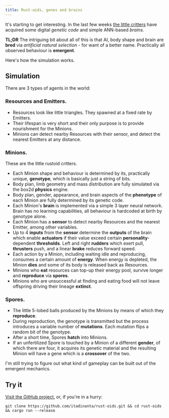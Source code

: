 ```yaml
---
title: Rust-oids, genes and brains
---
```


It's starting to get interesting. In the last few weeks [the little critters](https://github.com/itadinanta/rust-oids) have acquired some digital *genetic code* and simple ANN-based *brains*.

**TL;DR** The intriguing bit about all of this is that AI, body shape and brain are **bred** via *artificial natural selection* - for want of a better name. Practically all observed behaviour is **emergent**.

Here's how the simulation works.

## Simulation

There are 3 types of agents in the world:

### Resources and Emitters.

- Resources look like little triangles. They spawned at a fixed rate by Emitters.
- Their lifespan is very short and their only purpose is to provide nourishment for the Minions.
- Minions can detect nearby Resources with their sensor, and detect the nearest Emitters at any distance.

### Minions. 

These are the little rustoid critters.

- Each Minion shape and behaviour is determined by its, practically unique, **genotype**, which is basically just a string of bits.
- Body plan, limb geometry and mass distribution are fully simulated via the box2d **physics** engine.
- Body plan, gender, appearance, and brain aspects of the **phenotype** of each Minion are fully determined by its genetic code.
- Each Minion's **brain** is implemented via a simple 3 layer neural network. Brain has no learning capabilities, all behaviour is hardcoded at birth by genotype alone.
- Each Minion has a **sensor** to detect nearby Resources and the nearest Emitter, among other variables.
- Up to 4 **inputs** from the **sensor** determine the **outputs** of the brain which enable **actuators** if their value exceed certain **personality**-dependent **thresholds**. Left and right **rudders** which exert pull, **thrusters** push, and a linear **brake** reduces forward speed.
- Each action by a Minion, including waiting idle and reproducing, consumes a certain amount of **energy**. When energy is depleted, the Minion **dies** and some of its body is released back as Resources.
- Minions who **eat** resources can top-up their energy pool, survive longer and **reproduce** via **spores**.
- Minions who are unsuccessful at finding and eating food will not leave offspring driving their lineage **extinct**. 

### Spores.
- The little 5-lobed balls produced by the Minions by means of which they **reproduce**.
- During reproduction, the genotype is transmitted but the process introduces a variable number of **mutations**. Each mutation flips a random bit of the genotype.
- After a short time, Spores **hatch** into Minions.
- If an unfertilized Spore is touched by a Minion of a different **gender**, of which there are four, it acquires its genetic material and the resulting Minion will have a gene which is a **crossover** of the two.

I'm still trying to figure out what kind of gameplay can be built out of the emergent mechanics.

## Try it

[Visit the GitHub project](https://github.com/itadinanta/rust-oids), or, if you're in a hurry:

```git clone https://github.com/itadinanta/rust-oids.git && cd rust-oids && cargo run --release```